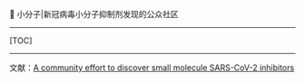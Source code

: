 👏 小分子|新冠病毒小分子抑制剂发现的公众社区

---
[TOC]

---
文献：[A community effort to discover small molecule SARS-CoV-2 inhibitors](小分子新冠病毒小分子抑制剂发现的公众社区/a-community-effort-to-discover-small-molecule-sars-co-v-2-inhibitors.pdf)
